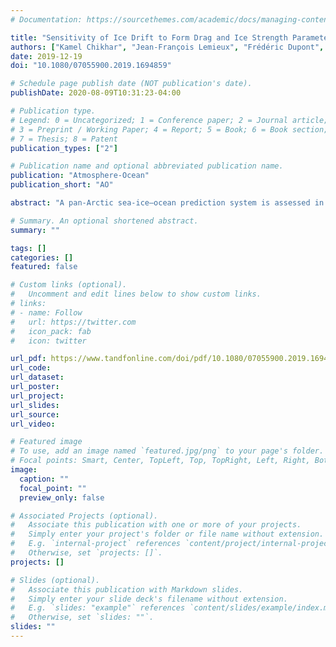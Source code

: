 ```yaml
---
# Documentation: https://sourcethemes.com/academic/docs/managing-content/

title: "Sensitivity of Ice Drift to Form Drag and Ice Strength Parameterization in a Coupled Ice-Ocean Model"
authors: ["Kamel Chikhar", "Jean-François Lemieux", "Frédéric Dupont", "François Roy", "Gregory C. Smith", "Michael Brady", "Stephen E. L. Howell", "Rodrigue Beaini"]
date: 2019-12-19
doi: "10.1080/07055900.2019.1694859"

# Schedule page publish date (NOT publication's date).
publishDate: 2020-08-09T10:31:23-04:00

# Publication type.
# Legend: 0 = Uncategorized; 1 = Conference paper; 2 = Journal article;
# 3 = Preprint / Working Paper; 4 = Report; 5 = Book; 6 = Book section;
# 7 = Thesis; 8 = Patent
publication_types: ["2"]

# Publication name and optional abbreviated publication name.
publication: "Atmosphere-Ocean"
publication_short: "AO"

abstract: "A pan-Arctic sea-ice–ocean prediction system is assessed in terms of its ability to predict sea-ice velocity. This system is based on the Regional Ice Ocean Prediction System running operationally at the Canadian Centre for Meteorological and Environmental Prediction. A form drag parameterization is implemented in the system to allow spatially and temporally varying neutral drag coefficients depending on the sea-ice morphological characteristics. Simulated ice velocity is assessed using data from the International Arctic Buoy Programme, as well as ice motion derived from Environment and Climate Change Canada’s synthetic aperture radar automated ice-tracking system. Results indicate that introducing the form drag parameterization systematically increases the sea-ice velocity and exacerbates a positive bias in summer already present in the previous version in which constant neutral drag coefficients were used. The ice strength parameterization used in the model rheology is found to affect the simulated ice drift significantly. Introducing modifications to the ice strength formulation and the empirical parameters helped alleviate the ice velocity bias."

# Summary. An optional shortened abstract.
summary: ""

tags: []
categories: []
featured: false

# Custom links (optional).
#   Uncomment and edit lines below to show custom links.
# links:
# - name: Follow
#   url: https://twitter.com
#   icon_pack: fab
#   icon: twitter

url_pdf: https://www.tandfonline.com/doi/pdf/10.1080/07055900.2019.1694859?needAccess=true
url_code:
url_dataset:
url_poster:
url_project:
url_slides:
url_source:
url_video:

# Featured image
# To use, add an image named `featured.jpg/png` to your page's folder. 
# Focal points: Smart, Center, TopLeft, Top, TopRight, Left, Right, BottomLeft, Bottom, BottomRight.
image:
  caption: ""
  focal_point: ""
  preview_only: false

# Associated Projects (optional).
#   Associate this publication with one or more of your projects.
#   Simply enter your project's folder or file name without extension.
#   E.g. `internal-project` references `content/project/internal-project/index.md`.
#   Otherwise, set `projects: []`.
projects: []

# Slides (optional).
#   Associate this publication with Markdown slides.
#   Simply enter your slide deck's filename without extension.
#   E.g. `slides: "example"` references `content/slides/example/index.md`.
#   Otherwise, set `slides: ""`.
slides: ""
---
```

